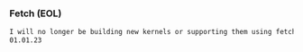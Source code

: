 ### Fetch (EOL)
```sh
I will no longer be building new kernels or supporting them using fetch.
01.01.23
```
